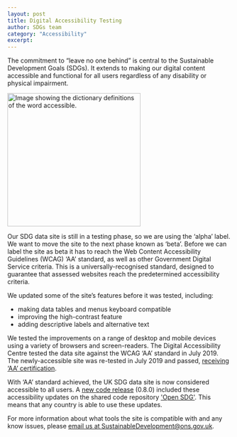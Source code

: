 ```yaml
---
layout: post
title: Digital Accessibility Testing
author: SDGs team
category: "Accessibility"
excerpt: 
---
```


The commitment to “leave no one behind” is central to the Sustainable Development Goals (SDGs). It extends to making our digital content accessible and functional for all users regardless of any disability or physical impairment. 
 
<img src="https://sustainabledevelopment-uk.github.io/public/blog/accessible-definition.png" alt="Image showing the dictionary definitions of the word accessible." height="300px">

Our SDG data site is still in a testing phase, so we are using the ‘alpha’ label. We want to move the site to the next phase known as ‘beta’. Before we can label the site as beta it has to reach the Web Content Accessibility Guidelines (WCAG) ‘AA’ standard, as well as other Government Digital Service criteria. This is a universally-recognised standard, designed to guarantee that assessed websites reach the predetermined accessibility criteria. 

We updated some of the site’s features before it was tested, including:
-	making data tables and menus keyboard compatible
-	improving the high-contrast feature
-	adding descriptive labels and alternative text

We tested the improvements on a range of desktop and mobile devices using a variety of browsers and screen-readers.
The Digital Accessibility Centre tested the data site against the WCAG ‘AA’ standard in July 2019. The newly-accessible site was re-tested in July 2019 and passed, [receiving ‘AA’ certification](http://digitalaccessibilitycentre.org/index.php/office-for-national-statistics-sdg).

With ‘AA’ standard achieved, the UK SDG data site is now considered accessible to all users. A [new code release](https://github.com/open-sdg/open-sdg/releases/tag/0.8.0) (0.8.0) included these accessibility updates on the shared code repository ['Open SDG'](https://open-sdg.readthedocs.io/en/latest/). This means that any country is able to use these updates.

For more information about what tools the site is compatible with and any know issues, please <i class="fa fa-envelope"></i> [email us at SustainableDevelopment@ons.gov.uk](mailto:SustainableDevelopment@ons.gov.uk).
